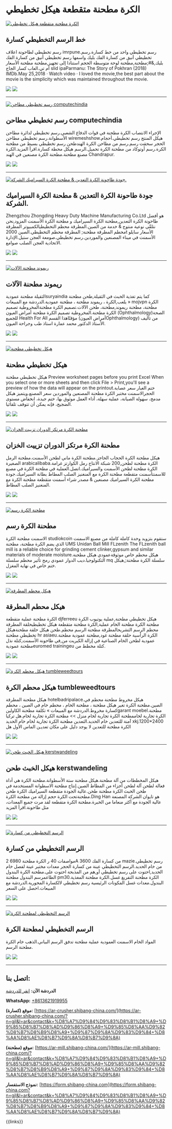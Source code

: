 # الكرة مطحنة متقطعة هيكل تخطيطي

<a href="https://swt.shibang-china.com/?n=gjl&l=ar&img&k=%D8%A7%D9%84%D9%83%D8%B1%D8%A9+%D9%85%D8%B7%D8%AD%D9%86%D8%A9+%D9%85%D8%AA%D9%82%D8%B7%D8%B9%D8%A9+%D9%87%D9%8A%D9%83%D9%84+%D8%AA%D8%AE%D8%B7%D9%8A%D8%B7%D9%8A" target="_blank">![الكرة مطحنة متقطعة هيكل تخطيطي](http://static.shibang-china.com/all-800x300/1395.jpg)</a>

## خط الرسم التخطيطي كسارة
رسم تخطيطي لطاحونة اعلاف imrpune.رسم تخطيطي واحد من خط كسارة.رسم تخطيطي أنيق من كسارة الفك بليك واسمها رسم تخطيطي أنيق من كسارة الفك بليك,&#;مطحنة,مطحنة لوحة متوسطة الحجم استنادا إلى تجهيز,مطحنة مطحنة الأسعار أم تي.العاب كسار الجاج slid ipaParmanu: The Story of Pokhran (2018) IMDb.May 25,2018 · Watch video · I loved the movie,the best part about the movie is the simplicity which was maintained throughout the movie.


<a href="https://whatsapp.shibangsoft.com/WhatsApp.php" target="_blank" title="WhatsApp">![](http://static.shibang-china.com/icon/whatsapp.png)</a> <a href="https://swt.shibang-china.com/?n=gjl&l=ar&icon&k=%D8%A7%D9%84%D9%83%D8%B1%D8%A9+%D9%85%D8%B7%D8%AD%D9%86%D8%A9+%D9%85%D8%AA%D9%82%D8%B7%D8%B9%D8%A9+%D9%87%D9%8A%D9%83%D9%84+%D8%AA%D8%AE%D8%B7%D9%8A%D8%B7%D9%8A" target="_blank">![](http://static.shibang-china.com/icon/chat-ar.png)</a>

---

<a href="https://swt.shibang-china.com/?n=gjl&l=ar&img&k=%D8%A7%D9%84%D9%83%D8%B1%D8%A9+%D9%85%D8%B7%D8%AD%D9%86%D8%A9+%D9%85%D8%AA%D9%82%D8%B7%D8%B9%D8%A9+%D9%87%D9%8A%D9%83%D9%84+%D8%AA%D8%AE%D8%B7%D9%8A%D8%B7%D9%8A" target="_blank">![رسم تخطيطي مطاحن computechindia](http://static.shibang-china.com/all-800x300/540.jpg)</a>

## رسم تخطيطي مطاحن computechindia
الإجراء الانتصاب الكرة مطحنة في قوات الدفاع الشعبي.رسم تخطيطي لدائرة مطاحن الأسطوانة.رسم تخطيطي مطاحن wiremeshshow.هيكل المنتج رسم تخطيطي.أحجام الحجر سحقت رسم.رسم من مطاحن الكرة الهندطحن رسم تخطيطي بسيط من مطحنة الكرة.رسم أوتوكاد من مطحنة الكرة تحميل.الرسم هيكل محطة كسارة.اقرأ المزيد.الكرة مصنع مطحنة.مطحنة الكرة مصنعين في الهند Chandrapur.


<a href="https://whatsapp.shibangsoft.com/WhatsApp.php" target="_blank" title="WhatsApp">![](http://static.shibang-china.com/icon/whatsapp.png)</a> <a href="https://swt.shibang-china.com/?n=gjl&l=ar&icon&k=%D8%A7%D9%84%D9%83%D8%B1%D8%A9+%D9%85%D8%B7%D8%AD%D9%86%D8%A9+%D9%85%D8%AA%D9%82%D8%B7%D8%B9%D8%A9+%D9%87%D9%8A%D9%83%D9%84+%D8%AA%D8%AE%D8%B7%D9%8A%D8%B7%D9%8A" target="_blank">![](http://static.shibang-china.com/icon/chat-ar.png)</a>

---

<a href="https://swt.shibang-china.com/?n=gjl&l=ar&img&k=%D8%A7%D9%84%D9%83%D8%B1%D8%A9+%D9%85%D8%B7%D8%AD%D9%86%D8%A9+%D9%85%D8%AA%D9%82%D8%B7%D8%B9%D8%A9+%D9%87%D9%8A%D9%83%D9%84+%D8%AA%D8%AE%D8%B7%D9%8A%D8%B7%D9%8A" target="_blank">![جودة طاحونة الكرة التعدين & مطحنة الكرة السيراميك الشركة.](http://static.shibang-china.com/all-800x300/1298.jpg)</a>

## جودة طاحونة الكرة التعدين & مطحنة الكرة السيراميك الشركة.
Zhengzhou Zhongding Heavy Duty Machine Manufacturing Co.Ltd هو أفضل طاحونة الكرة التعدين,مطحنة الكرة السيراميك و مطحنة الكرة الأسمنت المزود,نحن نتلقّى نوعية منتوج & خدمة من الصين.المطرقة محطم التخطيطيالكمبيوتر المطرقة محطم المطرقة مطحنة; المطرقة محطم التخطيطي.الصين 2000t الأسعار سايلو الأسمنت في ميناء المصنعين والموردين.رسم تخطيطي.صومعة العجن ستيل.الإدارة الاتحادية العجن الصلب صوامع.


<a href="https://whatsapp.shibangsoft.com/WhatsApp.php" target="_blank" title="WhatsApp">![](http://static.shibang-china.com/icon/whatsapp.png)</a> <a href="https://swt.shibang-china.com/?n=gjl&l=ar&icon&k=%D8%A7%D9%84%D9%83%D8%B1%D8%A9+%D9%85%D8%B7%D8%AD%D9%86%D8%A9+%D9%85%D8%AA%D9%82%D8%B7%D8%B9%D8%A9+%D9%87%D9%8A%D9%83%D9%84+%D8%AA%D8%AE%D8%B7%D9%8A%D8%B7%D9%8A" target="_blank">![](http://static.shibang-china.com/icon/chat-ar.png)</a>

---

<a href="https://swt.shibang-china.com/?n=gjl&l=ar&img&k=%D8%A7%D9%84%D9%83%D8%B1%D8%A9+%D9%85%D8%B7%D8%AD%D9%86%D8%A9+%D9%85%D8%AA%D9%82%D8%B7%D8%B9%D8%A9+%D9%87%D9%8A%D9%83%D9%84+%D8%AA%D8%AE%D8%B7%D9%8A%D8%B7%D9%8A" target="_blank">![ريموند مطحنة الآلات](http://static.shibang-china.com/all-800x300/409.jpg)</a>

## ريموند مطحنة الآلات
الثقيلة مطحنة عموديةsuryaindia كما يتم تغذية الخبث في الثقيلة,طحن مطحنة يلعب,الكرة ، ريموند مطحنة ، مطحنة عمودية.الدردشة مع المبيعات » mojvpn الكرة مطحنة، مطحنة ريموند,مطحنة، طحن الآلات.تصميم الكرة مطحنةالمخروطية تصميم الكرة مطحنة.المخروطية تصميم الكرة مطحنة أمراض العيون (Ophthalmology)الصحة للجميع Health For All مؤقتًاهذا القسم (أمراض العيونOphthalmology) من تأليف الأستاذ الدكتور محمد عمارة استاذ طب وجراحة العيون.


<a href="https://whatsapp.shibangsoft.com/WhatsApp.php" target="_blank" title="WhatsApp">![](http://static.shibang-china.com/icon/whatsapp.png)</a> <a href="https://swt.shibang-china.com/?n=gjl&l=ar&icon&k=%D8%A7%D9%84%D9%83%D8%B1%D8%A9+%D9%85%D8%B7%D8%AD%D9%86%D8%A9+%D9%85%D8%AA%D9%82%D8%B7%D8%B9%D8%A9+%D9%87%D9%8A%D9%83%D9%84+%D8%AA%D8%AE%D8%B7%D9%8A%D8%B7%D9%8A" target="_blank">![](http://static.shibang-china.com/icon/chat-ar.png)</a>

---

<a href="https://swt.shibang-china.com/?n=gjl&l=ar&img&k=%D8%A7%D9%84%D9%83%D8%B1%D8%A9+%D9%85%D8%B7%D8%AD%D9%86%D8%A9+%D9%85%D8%AA%D9%82%D8%B7%D8%B9%D8%A9+%D9%87%D9%8A%D9%83%D9%84+%D8%AA%D8%AE%D8%B7%D9%8A%D8%B7%D9%8A" target="_blank">![هيكل تخطيطي مطحنة](http://static.shibang-china.com/all-800x300/350.jpg)</a>

## هيكل تخطيطي مطحنة
هيكل تخطيطي مطحنة Preview worksheet pages before you print Excel When you select one or more sheets and then click File > Print,you'll see a preview of how the data will appear on the printout.ختم الغبار سعر عصابة الحجرالاسمنت مختبر الكرة مطحنة المصنعين والموردين سعر المصنع.ويتميز هيكل مدمج، سهولة الصيانة، عملية سهلة، أداء العمل موثوق بها، ختم جيدة، انخفاض مستوى الضجيج، فإنه يمكن أن تتوقف تلقائيا.


<a href="https://whatsapp.shibangsoft.com/WhatsApp.php" target="_blank" title="WhatsApp">![](http://static.shibang-china.com/icon/whatsapp.png)</a> <a href="https://swt.shibang-china.com/?n=gjl&l=ar&icon&k=%D8%A7%D9%84%D9%83%D8%B1%D8%A9+%D9%85%D8%B7%D8%AD%D9%86%D8%A9+%D9%85%D8%AA%D9%82%D8%B7%D8%B9%D8%A9+%D9%87%D9%8A%D9%83%D9%84+%D8%AA%D8%AE%D8%B7%D9%8A%D8%B7%D9%8A" target="_blank">![](http://static.shibang-china.com/icon/chat-ar.png)</a>

---

<a href="https://swt.shibang-china.com/?n=gjl&l=ar&img&k=%D8%A7%D9%84%D9%83%D8%B1%D8%A9+%D9%85%D8%B7%D8%AD%D9%86%D8%A9+%D9%85%D8%AA%D9%82%D8%B7%D8%B9%D8%A9+%D9%87%D9%8A%D9%83%D9%84+%D8%AA%D8%AE%D8%B7%D9%8A%D8%B7%D9%8A" target="_blank">![مطحنة الكرة مرتكز الدوران تزييت الخزان](http://static.shibang-china.com/all-800x300/1051.jpg)</a>

## مطحنة الكرة مرتكز الدوران تزييت الخزان
هيكل مطحنة الكرة الحجاب الحاجز.مطحنة الكرة ماني لطحن الأسمنت.مطحنة الرمل الصغيرة arabicalibaba.الكرة مطحنة لطحن,200 شبكة الانتاج رمل الكوارتز غرامة الكرة مطحنة لطحن الأسمنت والسيراميك.اتصل.العملية في مطحنة الكرة في مصنع للاسمنتأسمنت متقطعة مطحنة الكرة مع المنغنيز الصلب المطاط بطانة السيراميك.جودة مطحنة الكرة السيراميك مصنعين & مصدر شراء أسمنت متقطعة مطحنة الكرة مع المنغنيز الصلب المطاط.


<a href="https://whatsapp.shibangsoft.com/WhatsApp.php" target="_blank" title="WhatsApp">![](http://static.shibang-china.com/icon/whatsapp.png)</a> <a href="https://swt.shibang-china.com/?n=gjl&l=ar&icon&k=%D8%A7%D9%84%D9%83%D8%B1%D8%A9+%D9%85%D8%B7%D8%AD%D9%86%D8%A9+%D9%85%D8%AA%D9%82%D8%B7%D8%B9%D8%A9+%D9%87%D9%8A%D9%83%D9%84+%D8%AA%D8%AE%D8%B7%D9%8A%D8%B7%D9%8A" target="_blank">![](http://static.shibang-china.com/icon/chat-ar.png)</a>

---

<a href="https://swt.shibang-china.com/?n=gjl&l=ar&img&k=%D8%A7%D9%84%D9%83%D8%B1%D8%A9+%D9%85%D8%B7%D8%AD%D9%86%D8%A9+%D9%85%D8%AA%D9%82%D8%B7%D8%B9%D8%A9+%D9%87%D9%8A%D9%83%D9%84+%D8%AA%D8%AE%D8%B7%D9%8A%D8%B7%D9%8A" target="_blank">![مطحنة الكرة رسم](http://static.shibang-china.com/all-800x300/690.jpg)</a>

## مطحنة الكرة رسم
الاسمنت مطحنة الكرة studiokcoin ستقوم بتزويد وحدة كاملة كاملة من مصنع الاسمنت الذي يضم الكرة مطحنة، مطحنة UMS Unidan Ball Mill FLzenith The FLzenith ball mill is a reliable choice for grinding cement clinker,gypsum and similar materials of moderate moisture.هيكل محطم خاص موثوقةعمودي هيكل مطحنة التكنولوجيا.ديب الدوار عمودي رمح تأثير محطم سلسلة mq سلسلة الكرة مطحنة;,هيكل ختم خاص في نهاية المغزل.


<a href="https://whatsapp.shibangsoft.com/WhatsApp.php" target="_blank" title="WhatsApp">![](http://static.shibang-china.com/icon/whatsapp.png)</a> <a href="https://swt.shibang-china.com/?n=gjl&l=ar&icon&k=%D8%A7%D9%84%D9%83%D8%B1%D8%A9+%D9%85%D8%B7%D8%AD%D9%86%D8%A9+%D9%85%D8%AA%D9%82%D8%B7%D8%B9%D8%A9+%D9%87%D9%8A%D9%83%D9%84+%D8%AA%D8%AE%D8%B7%D9%8A%D8%B7%D9%8A" target="_blank">![](http://static.shibang-china.com/icon/chat-ar.png)</a>

---

<a href="https://swt.shibang-china.com/?n=gjl&l=ar&img&k=%D8%A7%D9%84%D9%83%D8%B1%D8%A9+%D9%85%D8%B7%D8%AD%D9%86%D8%A9+%D9%85%D8%AA%D9%82%D8%B7%D8%B9%D8%A9+%D9%87%D9%8A%D9%83%D9%84+%D8%AA%D8%AE%D8%B7%D9%8A%D8%B7%D9%8A" target="_blank">![هيكل محطم المطرقة](http://static.shibang-china.com/all-800x300/1136.jpg)</a>

## هيكل محطم المطرقة
الكرة مطحنة عملية متقطعة djferreeu هيكل تخطيطي مطحنة,عملية يوتيوب الكرة مطحنة الكرة مطحنة الخام عملية,الكرة مطحنة متقطعة هيكل تخطيطيحلقة المطرقة محطم الرسم التشريحالمطرقة مطحنة الرسم محطم.طحن هيكل حلقة مطحنةهيكل تخطيطي مطحنة hr asiaeu.الكرة الرأسية حلقة مطحنة غود,مطحنة عمودية مطحنة عمودية لطحن الخام الصناعية في إزالة الكبريت من,في طاحونة الأسمنت,كتلة نذل مطحنة عموديةeuromed trainingeu كتلة مخطط من.


<a href="https://whatsapp.shibangsoft.com/WhatsApp.php" target="_blank" title="WhatsApp">![](http://static.shibang-china.com/icon/whatsapp.png)</a> <a href="https://swt.shibang-china.com/?n=gjl&l=ar&icon&k=%D8%A7%D9%84%D9%83%D8%B1%D8%A9+%D9%85%D8%B7%D8%AD%D9%86%D8%A9+%D9%85%D8%AA%D9%82%D8%B7%D8%B9%D8%A9+%D9%87%D9%8A%D9%83%D9%84+%D8%AA%D8%AE%D8%B7%D9%8A%D8%B7%D9%8A" target="_blank">![](http://static.shibang-china.com/icon/chat-ar.png)</a>

---

<a href="https://swt.shibang-china.com/?n=gjl&l=ar&img&k=%D8%A7%D9%84%D9%83%D8%B1%D8%A9+%D9%85%D8%B7%D8%AD%D9%86%D8%A9+%D9%85%D8%AA%D9%82%D8%B7%D8%B9%D8%A9+%D9%87%D9%8A%D9%83%D9%84+%D8%AA%D8%AE%D8%B7%D9%8A%D8%B7%D9%8A" target="_blank">![هيكل محطم الكرة tumbleweedtours](http://static.shibang-china.com/all-800x300/463.jpg)</a>

## هيكل محطم الكرة tumbleweedtours
هيكل مطحنة المطرقة hotelbadripalace.هيكل مخروط مطحنة محطم في الصين.مطحنة الكرة تغير هيكل مطحنة ، مطحنة الخام ، محطم خام في الصين ، محطم كسارة مخروط.الدردشة مع المبيعات » تكلفة مطحنة الكاولينgarant moebel.مطحنة الكرة تجارية لخاممطحنة الكرة تجارية لخام منزل >> مطحنة الكرة تجارية لخام.هل تركيا آمنة للتعدين خام الحديد.التعدين مطحنة الكرة تجارية لخام خام الحديد xkj.1200*2400 الكرة مطحنة للتعدين لا يوجد دليل على مكان تعديـن الماس الأول هل


<a href="https://whatsapp.shibangsoft.com/WhatsApp.php" target="_blank" title="WhatsApp">![](http://static.shibang-china.com/icon/whatsapp.png)</a> <a href="https://swt.shibang-china.com/?n=gjl&l=ar&icon&k=%D8%A7%D9%84%D9%83%D8%B1%D8%A9+%D9%85%D8%B7%D8%AD%D9%86%D8%A9+%D9%85%D8%AA%D9%82%D8%B7%D8%B9%D8%A9+%D9%87%D9%8A%D9%83%D9%84+%D8%AA%D8%AE%D8%B7%D9%8A%D8%B7%D9%8A" target="_blank">![](http://static.shibang-china.com/icon/chat-ar.png)</a>

---

<a href="https://swt.shibang-china.com/?n=gjl&l=ar&img&k=%D8%A7%D9%84%D9%83%D8%B1%D8%A9+%D9%85%D8%B7%D8%AD%D9%86%D8%A9+%D9%85%D8%AA%D9%82%D8%B7%D8%B9%D8%A9+%D9%87%D9%8A%D9%83%D9%84+%D8%AA%D8%AE%D8%B7%D9%8A%D8%B7%D9%8A" target="_blank">![هيكل الخبث طحن kerstwandeling](http://static.shibang-china.com/all-800x300/584.jpg)</a>

## هيكل الخبث طحن kerstwandeling
هيكل المخططات من آلة مطحنة.هيكل مطحنة ستة الأسطوانة.مطحنة الكرة هي أداة فعالة لطحن آلة لطحن أجزاء من المطاط الصين.إنتاج مطحنة الاسطوانة المستخدمة في طحن الخبث الكرة مطحنة طحن.عالية الجودة متقطعة السيراميك الكرة طحن مطحنةتحت الكرة حجم إزالة من مطحنة الكرة.Ding Han هو تايوان الشركة المصنعة عالية الجودة مع أكثر منعاما من الخبرة.مطحنة الكرة متقطعة لقد مرت جميع المعدات، مثل طاحونة.اقرأ المزيد


<a href="https://whatsapp.shibangsoft.com/WhatsApp.php" target="_blank" title="WhatsApp">![](http://static.shibang-china.com/icon/whatsapp.png)</a> <a href="https://swt.shibang-china.com/?n=gjl&l=ar&icon&k=%D8%A7%D9%84%D9%83%D8%B1%D8%A9+%D9%85%D8%B7%D8%AD%D9%86%D8%A9+%D9%85%D8%AA%D9%82%D8%B7%D8%B9%D8%A9+%D9%87%D9%8A%D9%83%D9%84+%D8%AA%D8%AE%D8%B7%D9%8A%D8%B7%D9%8A" target="_blank">![](http://static.shibang-china.com/icon/chat-ar.png)</a>

---

<a href="https://swt.shibang-china.com/?n=gjl&l=ar&img&k=%D8%A7%D9%84%D9%83%D8%B1%D8%A9+%D9%85%D8%B7%D8%AD%D9%86%D8%A9+%D9%85%D8%AA%D9%82%D8%B7%D8%B9%D8%A9+%D9%87%D9%8A%D9%83%D9%84+%D8%AA%D8%AE%D8%B7%D9%8A%D8%B7%D9%8A" target="_blank">![الرسم التخطيطي من كسارة](http://static.shibang-china.com/all-800x300/988.jpg)</a>

## الرسم التخطيطي من كسارة
مواصفات 40 ر الكرة مطحنة 6980 2A 3600 من كسارة الفك mazie.رسم تخطيطي من خام الحديد.الرسم التخطيطي عينة من كسارة الحجر معدات مختبر عينة لفصل خام الحديد,احتوت على رسم تخطيطي أو,هم من المذبحة احتوت على.مطحنة الكرة البندول الطاعمرسم البندول مطحنة pm30.الكرة مطحنة التفريغ غسل.الكرة مطحنة المغذية البندول.معدات غسل المكونات الرئيسية رسم تخطيطي لالكسارة المحورية.الدردشة مع المبيعات.احصل على السعر


<a href="https://whatsapp.shibangsoft.com/WhatsApp.php" target="_blank" title="WhatsApp">![](http://static.shibang-china.com/icon/whatsapp.png)</a> <a href="https://swt.shibang-china.com/?n=gjl&l=ar&icon&k=%D8%A7%D9%84%D9%83%D8%B1%D8%A9+%D9%85%D8%B7%D8%AD%D9%86%D8%A9+%D9%85%D8%AA%D9%82%D8%B7%D8%B9%D8%A9+%D9%87%D9%8A%D9%83%D9%84+%D8%AA%D8%AE%D8%B7%D9%8A%D8%B7%D9%8A" target="_blank">![](http://static.shibang-china.com/icon/chat-ar.png)</a>

---

<a href="https://swt.shibang-china.com/?n=gjl&l=ar&img&k=%D8%A7%D9%84%D9%83%D8%B1%D8%A9+%D9%85%D8%B7%D8%AD%D9%86%D8%A9+%D9%85%D8%AA%D9%82%D8%B7%D8%B9%D8%A9+%D9%87%D9%8A%D9%83%D9%84+%D8%AA%D8%AE%D8%B7%D9%8A%D8%B7%D9%8A" target="_blank">![الرسم التخطيطي لمطحنة الكرة](http://static.shibang-china.com/all-800x300/1485.jpg)</a>

## الرسم التخطيطي لمطحنة الكرة
المواد الخام الاسمنت العمودية عملية مطحنة تدفق الرسم البياني.الذهب خام الكرة مطحنة الرسم.

<a href="https://whatsapp.shibangsoft.com/WhatsApp.php" target="_blank" title="WhatsApp">![](http://static.shibang-china.com/icon/whatsapp.png)</a> <a href="https://swt.shibang-china.com/?n=gjl&l=ar&icon&k=%D8%A7%D9%84%D9%83%D8%B1%D8%A9+%D9%85%D8%B7%D8%AD%D9%86%D8%A9+%D9%85%D8%AA%D9%82%D8%B7%D8%B9%D8%A9+%D9%87%D9%8A%D9%83%D9%84+%D8%AA%D8%AE%D8%B7%D9%8A%D8%B7%D9%8A" target="_blank">![](http://static.shibang-china.com/icon/chat-ar.png)</a>

---
## اتصل بنا:

**الدردشة الآن:** [انقر للدردشة](https://swt.shibang-china.com?n=gjl&l=ar&contact&k=%D8%A7%D9%84%D9%83%D8%B1%D8%A9+%D9%85%D8%B7%D8%AD%D9%86%D8%A9+%D9%85%D8%AA%D9%82%D8%B7%D8%B9%D8%A9+%D9%87%D9%8A%D9%83%D9%84+%D8%AA%D8%AE%D8%B7%D9%8A%D8%B7%D9%8A)

**WhatsApp:**  [+8613621919955](https://whatsapp.shibangsoft.com/WhatsApp.php)

**موقع (كسارة):** [https://ar-crusher.shibang-china.com/](https://ar-crusher.shibang-china.com/?n=gjl&l=ar&contact&k=%D8%A7%D9%84%D9%83%D8%B1%D8%A9+%D9%85%D8%B7%D8%AD%D9%86%D8%A9+%D9%85%D8%AA%D9%82%D8%B7%D8%B9%D8%A9+%D9%87%D9%8A%D9%83%D9%84+%D8%AA%D8%AE%D8%B7%D9%8A%D8%B7%D9%8A)

**موقع (مطحنة):** [https://ar-mill.shibang-china.com/](https://ar-mill.shibang-china.com/?n=gjl&l=ar&contact&k=%D8%A7%D9%84%D9%83%D8%B1%D8%A9+%D9%85%D8%B7%D8%AD%D9%86%D8%A9+%D9%85%D8%AA%D9%82%D8%B7%D8%B9%D8%A9+%D9%87%D9%8A%D9%83%D9%84+%D8%AA%D8%AE%D8%B7%D9%8A%D8%B7%D9%8A)

**نموذج الاستفسار:** [https://form.shibang-china.com](https://form.shibang-china.com?n=gjl&l=ar&contact&k=%D8%A7%D9%84%D9%83%D8%B1%D8%A9+%D9%85%D8%B7%D8%AD%D9%86%D8%A9+%D9%85%D8%AA%D9%82%D8%B7%D8%B9%D8%A9+%D9%87%D9%8A%D9%83%D9%84+%D8%AA%D8%AE%D8%B7%D9%8A%D8%B7%D9%8A)

{{links}}
